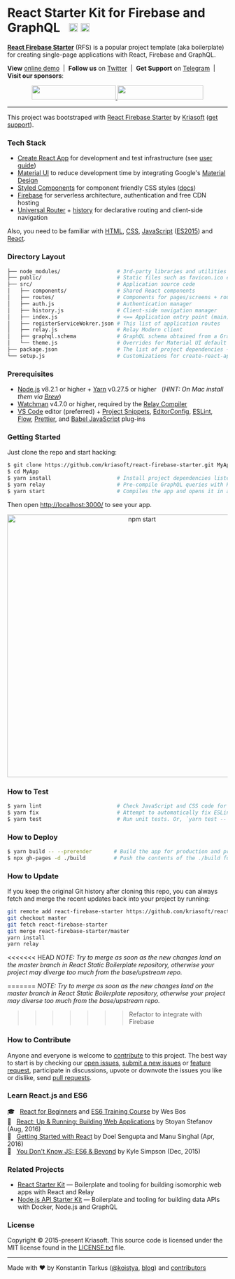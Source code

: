 # React Starter Kit for Firebase and GraphQL &nbsp; <a href="https://github.com/kriasoft/react-firebase-starter/stargazers"><img src="https://img.shields.io/github/stars/kriasoft/react-firebase-starter.svg?style=social&label=Star&maxAge=3600" height="20"></a> <a href="https://twitter.com/ReactStarter"><img src="https://img.shields.io/twitter/follow/ReactStarter.svg?style=social&label=Follow&maxAge=3600" height="20"></a>

[**React Firebase Starter**](https://github.com/kriasoft/react-firebase-starter) (RFS) is a popular project template (aka boilerplate) for creating single-page applications with React, Firebase and GraphQL.

**View** [online demo](https://rfs.kriasoft.com) &nbsp;|&nbsp; **Follow us** on [Twitter](https://twitter.com/ReactStarter) &nbsp;|&nbsp; **Get Support** on [Telegram](https://t.me/ReactStarterKit) &nbsp;|&nbsp; **Visit our sponsors**:

<p align="center">
  <a href="https://rollbar.com/?utm_source=reactstartkit(github)&utm_medium=link&utm_campaign=reactstartkit(github)" target="_blank">
    <img src="https://koistya.github.io/files/rollbar-384x64.png" width="192" height="32">
  </a>
  <a href="https://www.digitalocean.com/?refcode=eef302dbae9f&utm_source=github&utm_medium=oss_sponsorships&utm_campaign=opencollective" target="_blank">
    <img src="https://koistya.github.io/files/digital-ocean-393x64.png" width="196.5" height="32">
  </a>
</p>

---

This project was bootstraped with [React Firebase Starter][rfs] by [Kriasoft][kriasoft] ([get support][support]).

### Tech Stack

* [Create React App][cra] for development and test infrastructure (see [user guide][cradocs])
* [Material UI][mui] to reduce development time by integrating Google's [Material Design][material]
* [Styled Components][sc] for component friendly CSS styles ([docs][scdocs])
* [Firebase][firebase] for serverless architecture, authentication and free CDN hosting
* [Universal Router][router] + [history][history] for declarative routing and client-side navigation

Also, you need to be familiar with [HTML][html], [CSS][css], [JavaScript][js] ([ES2015][es2015]) and [React](https://reactjs.org/docs/).

### Directory Layout

```bash
├── node_modules/                  # 3rd-party libraries and utilities
├── public/                        # Static files such as favicon.ico etc.
├── src/                           # Application source code
│   ├── components/                # Shared React components
│   ├── routes/                    # Components for pages/screens + routing information
│   ├── auth.js                    # Authentication manager
│   ├── history.js                 # Client-side navigation manager
│   ├── index.js                   # <== Application entry point (main) <===
│   ├── registerServiceWokrer.json # This list of application routes
│   ├── relay.js                   # Relay Modern client
│   ├── graphql.schema             # GraphQL schema obtained from a GraphQL API
│   └── theme.js                   # Overrides for Material UI default styles
├── package.json                   # The list of project dependencies + NPM scripts
└── setup.js                       # Customizations for create-react-app
```

### Prerequisites

* [Node.js][nodejs] v8.2.1 or higher + [Yarn][yarn] v0.27.5 or higher &nbsp; (_HINT: On Mac install
  them via [Brew][brew]_)
* [Watchman][wm] v4.7.0 or higher, required by the [Relay Compiler][relaycompiler]
* [VS Code][vc] editor (preferred) + [Project Snippets][vcsnippets], [EditorConfig][vceditconfig],
  [ESLint][vceslint], [Flow][vcflow], [Prettier][vcprettier], and [Babel JavaScript][vcjs] plug-ins

### Getting Started

Just clone the repo and start hacking:

```bash
$ git clone https://github.com/kriasoft/react-firebase-starter.git MyApp
$ cd MyApp
$ yarn install                     # Install project dependencies listed in package.json
$ yarn relay                       # Pre-compile GraphQL queries with Relay Compiler
$ yarn start                       # Compiles the app and opens it in a browser with "live reload"
```

Then open [http://localhost:3000/](http://localhost:3000/) to see your app.<br>

<p align='center'><img src='https://camo.githubusercontent.com/506a5a0a33aebed2bf0d24d3999af7f582b31808/687474703a2f2f692e696d6775722e636f6d2f616d794e66434e2e706e67' width='600' alt='npm start'></p>

### How to Test

```bash
$ yarn lint                        # Check JavaScript and CSS code for potential issues
$ yarn fix                         # Attempt to automatically fix ESLint warnings
$ yarn test                        # Run unit tests. Or, `yarn test -- --watch`
```

### How to Deploy

```bash
$ yarn build -- --prerender       # Build the app for production and pre-render .html pages
$ npx gh-pages -d ./build         # Push the contents of the ./build folder to GitHub Pages
```

### How to Update

If you keep the original Git history after cloning this repo, you can always fetch and merge
the recent updates back into your project by running:

```bash
git remote add react-firebase-starter https://github.com/kriasoft/react-firebase-starter.git
git checkout master
git fetch react-firebase-starter
git merge react-firebase-starter/master
yarn install
yarn relay
```

<<<<<<< HEAD
*NOTE: Try to merge as soon as the new changes land on the master branch in React Static Boilerplate
repository, otherwise your project may diverge too much from the base/upstream repo.*

=======
_NOTE: Try to merge as soon as the new changes land on the master branch in React Static Boilerplate
repository, otherwise your project may diverse too much from the base/upstream repo._
>>>>>>> Refactor to integrate with Firebase

### How to Contribute

Anyone and everyone is welcome to [contribute](CONTRIBUTING.md) to this project. The best way to
start is by checking our [open issues](https://github.com/kriasoft/react-firebase-starter/issues),
[submit a new issues](https://github.com/kriasoft/react-firebase-starter/issues/new?labels=bug) or
[feature request](https://github.com/kriasoft/react-firebase-starter/issues/new?labels=enhancement),
participate in discussions, upvote or downvote the issues you like or dislike, send [pull
requests](CONTRIBUTING.md#pull-requests).

### Learn React.js and ES6

:mortar_board: &nbsp; [React for Beginners](https://reactforbeginners.com/friend/konstantin) and [ES6 Training Course](https://es6.io/friend/konstantin) by Wes Bos<br>
:green_book: &nbsp; [React: Up & Running: Building Web Applications](http://amzn.to/2bBgqhl) by Stoyan Stefanov (Aug, 2016)<br>
:green_book: &nbsp; [Getting Started with React](http://amzn.to/2bmwP5V) by Doel Sengupta and Manu Singhal (Apr, 2016)<br>
:green_book: &nbsp; [You Don't Know JS: ES6 & Beyond](http://amzn.to/2bBfVnp) by Kyle Simpson (Dec, 2015)<br>

### Related Projects

* [React Starter Kit](https://github.com/kriasoft/react-starter-kit) — Boilerplate and tooling for
  building isomorphic web apps with React and Relay
* [Node.js API Starter Kit](https://github.com/kriasoft/nodejs-api-starter) — Boilerplate and
  tooling for building data APIs with Docker, Node.js and GraphQL

### License

Copyright © 2015-present Kriasoft. This source code is licensed under the MIT license found in
the [LICENSE.txt](https://github.com/kriasoft/react-firebase-starter/blob/master/LICENSE.txt) file.

---

Made with ♥ by Konstantin Tarkus ([@koistya](https://twitter.com/koistya), [blog](https://medium.com/@tarkus))
and [contributors](https://github.com/kriasoft/react-firebase-starter/graphs/contributors)

[rfs]: https://github.com/kriasoft/react-firebase-starter
[kriasoft]: https://www.kriasoft.com/
[support]: https://t.me/ReactStarterKit
[cra]: https://github.com/facebookincubator/create-react-app
[mui]: https://material-ui-next.com/
[material]: https://material.io/
[cradocs]: https://github.com/facebookincubator/create-react-app/blob/master/packages/react-scripts/template/README.md
[html]: https://developer.mozilla.org/en-US/docs/Web/HTML
[css]: https://developer.mozilla.org/en-US/docs/Web/CSS
[js]: https://developer.mozilla.org/en-US/docs/Web/JavaScript
[es2015]: http://babeljs.io/learn-es2015/
[react]: https://facebook.github.io/react/
[relay]: https://facebook.github.io/relay/
[firebase]: https://firebase.google.com/
[router]: https://github.com/kriasoft/universal-router
[history]: https://github.com/ReactTraining/history
[sc]: https://www.styled-components.com/
[scdocs]: https://www.styled-components.com/docs
[nodejs]: https://nodejs.org/
[yarn]: https://yarnpkg.com/
[brew]: https://brew.sh/
[wm]: https://facebook.github.io/watchman/
[relaycompiler]: http://facebook.github.io/relay/docs/relay-compiler.html
[vc]: https://code.visualstudio.com/
[vcsnippets]: https://marketplace.visualstudio.com/items?itemName=rebornix.project-snippets
[vceditconfig]: https://marketplace.visualstudio.com/items?itemName=EditorConfig.EditorConfig
[vceslint]: https://marketplace.visualstudio.com/items?itemName=dbaeumer.vscode-eslint
[vcflow]: https://marketplace.visualstudio.com/items?itemName=flowtype.flow-for-vscode
[vcprettier]: https://marketplace.visualstudio.com/items?itemName=esbenp.prettier-vscode
[vcjs]: https://marketplace.visualstudio.com/items?itemName=mgmcdermott.vscode-language-babel
